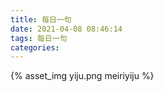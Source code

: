 ```yaml
---
title: 每日一句
date: 2021-04-08 08:46:14
tags: 每日一句
categories:
---
```

{% asset_img yiju.png meiriyiju %}
